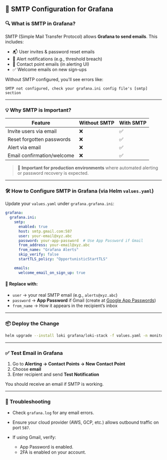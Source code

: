## 📧 SMTP Configuration for Grafana

### 🔍 What is SMTP in Grafana?

SMTP (Simple Mail Transfer Protocol) allows **Grafana to send emails**. This includes:

* 📬 User invites & password reset emails
* 🚨 Alert notifications (e.g., threshold breach)
* 📝 Contact point emails (in alerting UI)
* ✅ Welcome emails on new sign-ups

Without SMTP configured, you'll see errors like:

```
SMTP not configured, check your grafana.ini config file's [smtp] section
```

---

### 💡 Why SMTP is Important?

| Feature                    | Without SMTP | With SMTP |
| -------------------------- | ------------ | --------- |
| Invite users via email     | ❌            | ✅         |
| Reset forgotten passwords  | ❌            | ✅         |
| Alert via email            | ❌            | ✅         |
| Email confirmation/welcome | ❌            | ✅         |

> 📌 **Important for production environments** where automated alerting or password recovery is expected.

---

### 🛠️ How to Configure SMTP in Grafana (via Helm `values.yaml`)

Update your `values.yaml` under `grafana.grafana.ini`:

```yaml
grafana:
  grafana.ini:
    smtp:
      enabled: true
      host: smtp.gmail.com:587
      user: your-email@xyz.abc
      password: your-app-password  # Use App Password if Gmail
      from_address: your-email@xyz.abc
      from_name: "Grafana Alerts"
      skip_verify: false
      startTLS_policy: "OpportunisticStartTLS"

    emails:
      welcome_email_on_sign_up: true
```

#### 📌 Replace with:

* `user` → your real SMTP email (e.g., `alerts@xyz.abc`)
* `password` → **App Password** if Gmail (create at [Google App Passwords](https://myaccount.google.com/apppasswords))
* `from_name` → How it appears in the recipient’s inbox

---

### 📦 Deploy the Change

```bash
helm upgrade --install loki grafana/loki-stack -f values.yaml -n monitoring
```

---

### ✅ Test Email in Grafana

1. Go to **Alerting → Contact Points → New Contact Point**
2. Choose **email**
3. Enter recipient and send **Test Notification**

You should receive an email if SMTP is working.

---

### 🧪 Troubleshooting

* Check `grafana.log` for any email errors.
* Ensure your cloud provider (AWS, GCP, etc.) allows outbound traffic on port `587`.
* If using Gmail, verify:

  * App Password is enabled.
  * 2FA is enabled on your account.
